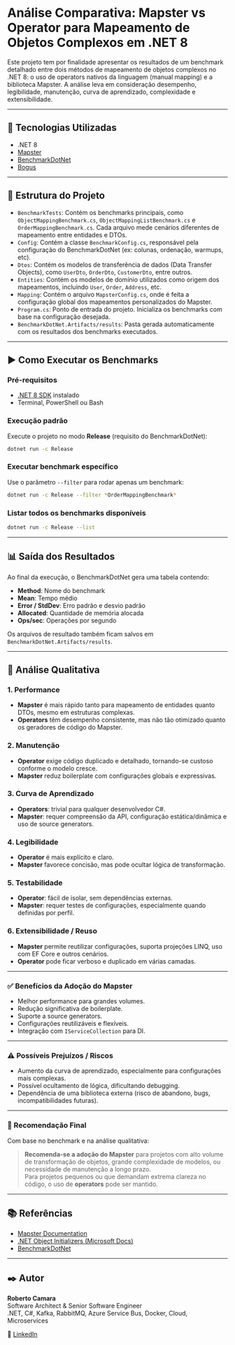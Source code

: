 
# Análise Comparativa: Mapster vs Operator para Mapeamento de Objetos Complexos em .NET 8

Este projeto tem por finalidade apresentar os resultados de um benchmark detalhado entre dois métodos de mapeamento de objetos complexos no .NET 8: o uso de operators nativos da linguagem (manual mapping) e a biblioteca Mapster. A análise leva em consideração desempenho, legibilidade, manutenção, curva de aprendizado, complexidade e extensibilidade.

---

## 🔧 Tecnologias Utilizadas

- .NET 8  
- [Mapster](https://github.com/MapsterMapper/Mapster)  
- [BenchmarkDotNet](https://benchmarkdotnet.org/)  
- [Bogus](https://github.com/bchavez/Bogus)

---

## 📁 Estrutura do Projeto

- `BenchmarkTests`: Contém os benchmarks principais, como `ObjectMappingBenchmark.cs`, `ObjectMappingListBenchmark.cs` e `OrderMappingBenchmark.cs`. Cada arquivo mede cenários diferentes de mapeamento entre entidades e DTOs.
- `Config`: Contém a classe `BenchmarkConfig.cs`, responsável pela configuração do BenchmarkDotNet (ex: colunas, ordenação, warmups, etc).
- `Dtos`: Contém os modelos de transferência de dados (Data Transfer Objects), como `UserDto`, `OrderDto`, `CustomerDto`, entre outros.
- `Entities`: Contém os modelos de domínio utilizados como origem dos mapeamentos, incluindo `User`, `Order`, `Address`, etc.
- `Mapping`: Contém o arquivo `MapsterConfig.cs`, onde é feita a configuração global dos mapeamentos personalizados do Mapster.
- `Program.cs`: Ponto de entrada do projeto. Inicializa os benchmarks com base na configuração desejada.
- `BenchmarkDotNet.Artifacts/results`: Pasta gerada automaticamente com os resultados dos benchmarks executados.

---

## ▶️ Como Executar os Benchmarks

### Pré-requisitos

- [.NET 8 SDK](https://dotnet.microsoft.com/en-us/download/dotnet/8.0) instalado  
- Terminal, PowerShell ou Bash

### Execução padrão

Execute o projeto no modo **Release** (requisito do BenchmarkDotNet):

```bash
dotnet run -c Release
```

### Executar benchmark específico

Use o parâmetro `--filter` para rodar apenas um benchmark:

```bash
dotnet run -c Release --filter *OrderMappingBenchmark*
```

### Listar todos os benchmarks disponíveis

```bash
dotnet run -c Release --list
```

---

## 📊 Saída dos Resultados

Ao final da execução, o BenchmarkDotNet gera uma tabela contendo:

- **Method**: Nome do benchmark
- **Mean**: Tempo médio
- **Error / StdDev**: Erro padrão e desvio padrão
- **Allocated**: Quantidade de memória alocada
- **Ops/sec**: Operações por segundo

Os arquivos de resultado também ficam salvos em `BenchmarkDotNet.Artifacts/results`.

---

## 🧠 Análise Qualitativa

### 1. Performance

- **Mapster** é mais rápido tanto para mapeamento de entidades quanto DTOs, mesmo em estruturas complexas.
- **Operators** têm desempenho consistente, mas não tão otimizado quanto os geradores de código do Mapster.

### 2. Manutenção

- **Operator** exige código duplicado e detalhado, tornando-se custoso conforme o modelo cresce.
- **Mapster** reduz boilerplate com configurações globais e expressivas.

### 3. Curva de Aprendizado

- **Operators**: trivial para qualquer desenvolvedor C#.
- **Mapster**: requer compreensão da API, configuração estática/dinâmica e uso de source generators.

### 4. Legibilidade

- **Operator** é mais explícito e claro.
- **Mapster** favorece concisão, mas pode ocultar lógica de transformação.

### 5. Testabilidade

- **Operator**: fácil de isolar, sem dependências externas.
- **Mapster**: requer testes de configurações, especialmente quando definidas por perfil.

### 6. Extensibilidade / Reuso

- **Mapster** permite reutilizar configurações, suporta projeções LINQ, uso com EF Core e outros cenários.
- **Operator** pode ficar verboso e duplicado em várias camadas.

---

### ✅ Benefícios da Adoção do Mapster

- Melhor performance para grandes volumes.
- Redução significativa de boilerplate.
- Suporte a source generators.
- Configurações reutilizáveis e flexíveis.
- Integração com `IServiceCollection` para DI.

---

### ⚠️ Possíveis Prejuízos / Riscos

- Aumento da curva de aprendizado, especialmente para configurações mais complexas.
- Possível ocultamento de lógica, dificultando debugging.
- Dependência de uma biblioteca externa (risco de abandono, bugs, incompatibilidades futuras).

---

### 🧾 Recomendação Final

Com base no benchmark e na análise qualitativa:

> **Recomenda-se a adoção do Mapster** para projetos com alto volume de transformação de objetos, grande complexidade de modelos, ou necessidade de manutenção a longo prazo.  
> Para projetos pequenos ou que demandam extrema clareza no código, o uso de **operators** pode ser mantido.

---

## 📚 Referências

- [Mapster Documentation](https://github.com/MapsterMapper/Mapster)
- [.NET Object Initializers (Microsoft Docs)](https://learn.microsoft.com/en-us/dotnet/csharp/programming-guide/classes-and-structs/object-and-collection-initializers)
- [BenchmarkDotNet](https://benchmarkdotnet.org/)

---

## ✒️ Autor

**Roberto Camara**  
Software Architect & Senior Software Engineer  
.NET, C#, Kafka, RabbitMQ, Azure Service Bus, Docker, Cloud, Microservices  

🔗 [LinkedIn](https://www.linkedin.com/in/robertoalvescamara/)

